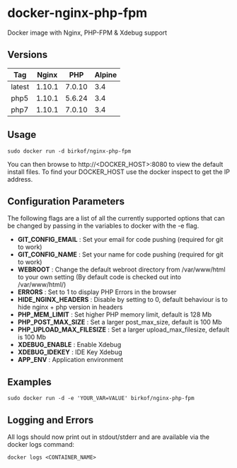 docker-nginx-php-fpm
==============

Docker image with Nginx, PHP-FPM &amp; Xdebug support

Versions
-----
| Tag | Nginx | PHP | Alpine |
|-----|-------|-----|--------|
| latest | 1.10.1 | 7.0.10 | 3.4 |
| php5 | 1.10.1 | 5.6.24 | 3.4 |
| php7 | 1.10.1 | 7.0.10 | 3.4 |

Usage
-----
```
sudo docker run -d birkof/nginx-php-fpm
```
You can then browse to http://<DOCKER_HOST>:8080 to view the default install files. To find your DOCKER_HOST use the docker inspect to get the IP address.

Configuration Parameters
-----
The following flags are a list of all the currently supported options that can be changed by passing in the variables to docker with the -e flag.

 - **GIT_CONFIG_EMAIL** : Set your email for code pushing (required for git to work)
 - **GIT_CONFIG_NAME** : Set your name for code pushing (required for git to work)
 - **WEBROOT** : Change the default webroot directory from /var/www/html to your own setting (By default code is checked out into /var/www/html/)
 - **ERRORS** : Set to 1 to display PHP Errors in the browser
 - **HIDE_NGINX_HEADERS** : Disable by setting to 0, default behaviour is to hide nginx + php version in headers
 - **PHP_MEM_LIMIT** : Set higher PHP memory limit, default is 128 Mb
 - **PHP_POST_MAX_SIZE** : Set a larger post_max_size, default is 100 Mb
 - **PHP_UPLOAD_MAX_FILESIZE** : Set a larger upload_max_filesize, default is 100 Mb
 - **XDEBUG_ENABLE** : Enable Xdebug
 - **XDEBUG_IDEKEY** : IDE Key Xdebug
 - **APP_ENV** : Application environment


Examples
--------
```
sudo docker run -d -e 'YOUR_VAR=VALUE' birkof/nginx-php-fpm
```

Logging and Errors
--------
All logs should now print out in stdout/stderr and are available via the docker logs command:
```
docker logs <CONTAINER_NAME>